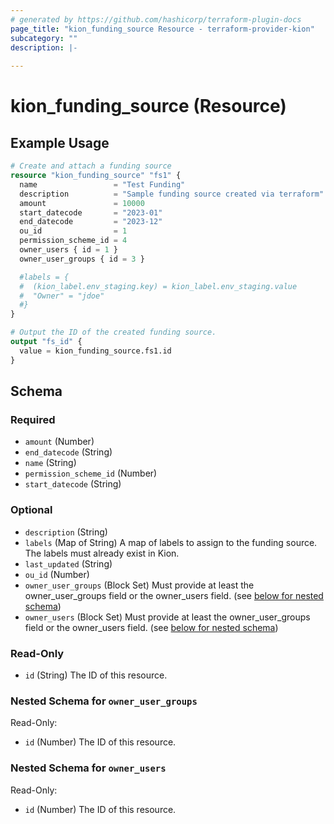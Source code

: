 ```yaml
---
# generated by https://github.com/hashicorp/terraform-plugin-docs
page_title: "kion_funding_source Resource - terraform-provider-kion"
subcategory: ""
description: |-
  
---
```


# kion_funding_source (Resource)



## Example Usage

```terraform
# Create and attach a funding source
resource "kion_funding_source" "fs1" {
  name                 = "Test Funding"
  description          = "Sample funding source created via terraform"
  amount               = 10000
  start_datecode       = "2023-01"
  end_datecode         = "2023-12"
  ou_id                = 1
  permission_scheme_id = 4
  owner_users { id = 1 }
  owner_user_groups { id = 3 }

  #labels = {
  #  (kion_label.env_staging.key) = kion_label.env_staging.value
  #  "Owner" = "jdoe"
  #}
}

# Output the ID of the created funding source.
output "fs_id" {
  value = kion_funding_source.fs1.id
}
```

<!-- schema generated by tfplugindocs -->
## Schema

### Required

- `amount` (Number)
- `end_datecode` (String)
- `name` (String)
- `permission_scheme_id` (Number)
- `start_datecode` (String)

### Optional

- `description` (String)
- `labels` (Map of String) A map of labels to assign to the funding source. The labels must already exist in Kion.
- `last_updated` (String)
- `ou_id` (Number)
- `owner_user_groups` (Block Set) Must provide at least the owner_user_groups field or the owner_users field. (see [below for nested schema](#nestedblock--owner_user_groups))
- `owner_users` (Block Set) Must provide at least the owner_user_groups field or the owner_users field. (see [below for nested schema](#nestedblock--owner_users))

### Read-Only

- `id` (String) The ID of this resource.

<a id="nestedblock--owner_user_groups"></a>
### Nested Schema for `owner_user_groups`

Read-Only:

- `id` (Number) The ID of this resource.


<a id="nestedblock--owner_users"></a>
### Nested Schema for `owner_users`

Read-Only:

- `id` (Number) The ID of this resource.
